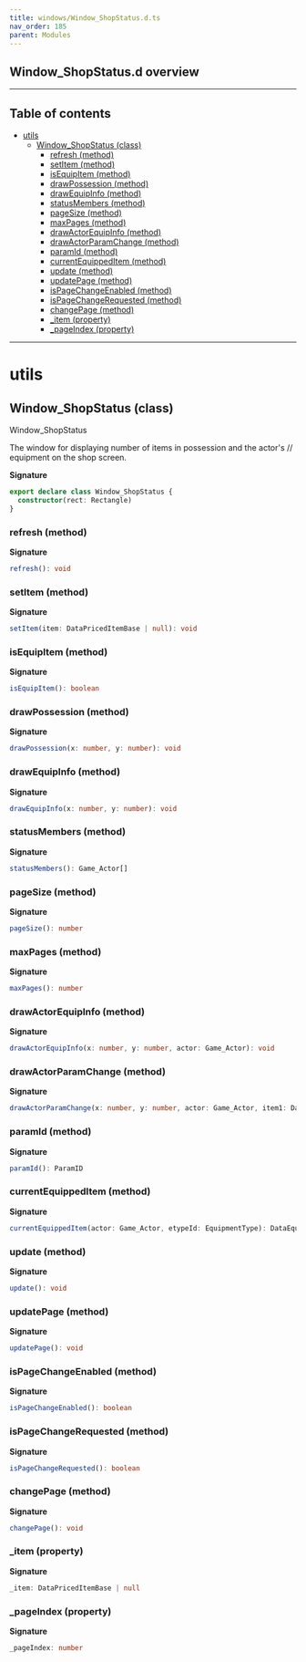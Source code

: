 ```yaml
---
title: windows/Window_ShopStatus.d.ts
nav_order: 185
parent: Modules
---
```


## Window_ShopStatus.d overview

---

<h2 class="text-delta">Table of contents</h2>

- [utils](#utils)
  - [Window_ShopStatus (class)](#window_shopstatus-class)
    - [refresh (method)](#refresh-method)
    - [setItem (method)](#setitem-method)
    - [isEquipItem (method)](#isequipitem-method)
    - [drawPossession (method)](#drawpossession-method)
    - [drawEquipInfo (method)](#drawequipinfo-method)
    - [statusMembers (method)](#statusmembers-method)
    - [pageSize (method)](#pagesize-method)
    - [maxPages (method)](#maxpages-method)
    - [drawActorEquipInfo (method)](#drawactorequipinfo-method)
    - [drawActorParamChange (method)](#drawactorparamchange-method)
    - [paramId (method)](#paramid-method)
    - [currentEquippedItem (method)](#currentequippeditem-method)
    - [update (method)](#update-method)
    - [updatePage (method)](#updatepage-method)
    - [isPageChangeEnabled (method)](#ispagechangeenabled-method)
    - [isPageChangeRequested (method)](#ispagechangerequested-method)
    - [changePage (method)](#changepage-method)
    - [\_item (property)](#_item-property)
    - [\_pageIndex (property)](#_pageindex-property)

---

# utils

## Window_ShopStatus (class)

Window_ShopStatus

The window for displaying number of items in possession and the actor's
// equipment on the shop screen.

**Signature**

```ts
export declare class Window_ShopStatus {
  constructor(rect: Rectangle)
}
```

### refresh (method)

**Signature**

```ts
refresh(): void
```

### setItem (method)

**Signature**

```ts
setItem(item: DataPricedItemBase | null): void
```

### isEquipItem (method)

**Signature**

```ts
isEquipItem(): boolean
```

### drawPossession (method)

**Signature**

```ts
drawPossession(x: number, y: number): void
```

### drawEquipInfo (method)

**Signature**

```ts
drawEquipInfo(x: number, y: number): void
```

### statusMembers (method)

**Signature**

```ts
statusMembers(): Game_Actor[]
```

### pageSize (method)

**Signature**

```ts
pageSize(): number
```

### maxPages (method)

**Signature**

```ts
maxPages(): number
```

### drawActorEquipInfo (method)

**Signature**

```ts
drawActorEquipInfo(x: number, y: number, actor: Game_Actor): void
```

### drawActorParamChange (method)

**Signature**

```ts
drawActorParamChange(x: number, y: number, actor: Game_Actor, item1: DataEquipment | null): void
```

### paramId (method)

**Signature**

```ts
paramId(): ParamID
```

### currentEquippedItem (method)

**Signature**

```ts
currentEquippedItem(actor: Game_Actor, etypeId: EquipmentType): DataEquipment | null
```

### update (method)

**Signature**

```ts
update(): void
```

### updatePage (method)

**Signature**

```ts
updatePage(): void
```

### isPageChangeEnabled (method)

**Signature**

```ts
isPageChangeEnabled(): boolean
```

### isPageChangeRequested (method)

**Signature**

```ts
isPageChangeRequested(): boolean
```

### changePage (method)

**Signature**

```ts
changePage(): void
```

### \_item (property)

**Signature**

```ts
_item: DataPricedItemBase | null
```

### \_pageIndex (property)

**Signature**

```ts
_pageIndex: number
```
